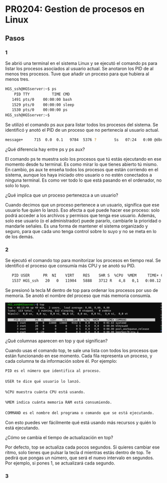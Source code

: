 # PR0204: Gestion de procesos en Linux
## Pasos 
### 1
Se abrió una terminal en el sistema Linux y se ejecutó el comando ps para listar los procesos asociados al usuario actual. Se anotaron los PID de al menos tres procesos.
Tuve que añadir un proceso para que hubiera al menos tres.

``` bash
HGS_ssh@HGSserver:~$ ps
    PID TTY          TIME CMD
   1491 pts/0    00:00:00 bash
   1529 pts/0    00:00:00 sleep
   1530 pts/0    00:00:00 ps
HGS_ssh@HGSserver:~$

```

Se utilizó el comando ps aux para listar todos los procesos del sistema. Se identificó y anotó el PID de un proceso que no pertenecía al usuario actual.

```bash
message+     715  0.0  0.1   9784  5376 ?        Ss   07:24   0:00 @dbus-daemon --system --address
```

¿Qué diferencia hay entre ps y ps aux? 

El comando ps te muestra solo los procesos que tú estás ejecutando en ese momento desde tu terminal. Es como mirar lo que tienes abierto tú mismo. En cambio, ps aux te enseña todos los procesos que están corriendo en el sistema, aunque los haya iniciado otro usuario o no estén conectados a ninguna terminal. Es como ver todo lo que está pasando en el ordenador, no solo lo tuyo.

¿Qué implica que un proceso pertenezca a un usuario?

Cuando decimos que un proceso pertenece a un usuario, significa que ese usuario fue quien lo lanzó. Eso afecta a qué puede hacer ese proceso: solo podrá acceder a los archivos y permisos que tenga ese usuario. Además, solo ese usuario (o el administrador) puede pararlo, cambiarle la prioridad o mandarle señales. Es una forma de mantener el sistema organizado y seguro, para que cada uno tenga control sobre lo suyo y no se meta en lo de los demás.
### 2
Se ejecutó el comando top para monitorizar los procesos en tiempo real. Se identificó el proceso que consumía más CPU y se anotó su PID.

```bash
   PID USER      PR  NI    VIRT    RES    SHR S  %CPU  %MEM     TIME+ COMMAND
   1537 HGS_ssh   20   0   11904   5888   3712 R   4,8   0,1   0:00.12 top
```
Se presionó la tecla M dentro de top para ordenar los procesos por uso de memoria. Se anotó el nombre del proceso que más memoria consumía.


![alt text](procesomemoria.png)

¿Qué columnas aparecen en top y qué significan? 

Cuando usas el comando top, te sale una lista con todos los procesos que están funcionando en ese momento. Cada fila representa un proceso, y cada columna te da información sobre él. Por ejemplo:
``` bash
PID es el número que identifica al proceso.

USER te dice qué usuario lo lanzó.

%CPU muestra cuánta CPU está usando.

%MEM indica cuánta memoria RAM está consumiendo.

COMMAND es el nombre del programa o comando que se está ejecutando.

```
Con esto puedes ver fácilmente qué está usando más recursos y quién lo está ejecutando.

¿Cómo se cambia el tiempo de actualización en top? 

Por defecto, top se actualiza cada pocos segundos. Si quieres cambiar ese ritmo, solo tienes que pulsar la tecla d mientras estás dentro de top. Te pedirá que pongas un número, que será el nuevo intervalo en segundos. Por ejemplo, si pones 1, se actualizará cada segundo.

### 3

